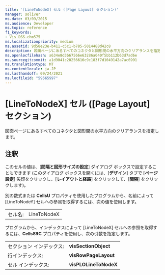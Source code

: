 ```yaml
---
title: '[LineToNodeX] セル ([Page Layout] セクション)'
manager: soliver
ms.date: 03/09/2015
ms.audience: Developer
ms.topic: reference
f1_keywords:
- Vis_DSS.chm575
ms.localizationpriority: medium
ms.assetid: 9d58e23e-b411-c5c1-b785-5014488d42c8
description: 図面ページにあるすべてのコネクタと図形間の水平方向のクリアランスを指定します。
ms.openlocfilehash: a634e8d3b67566e63286a040f5bb112b63d7ad6e
ms.sourcegitcommit: a1d9041c20256616c9c183f7d1049142a7ac6991
ms.translationtype: MT
ms.contentlocale: ja-JP
ms.lasthandoff: 09/24/2021
ms.locfileid: "59565997"
---
```

# <a name="linetonodex-cell-page-layout-section"></a>[LineToNodeX] セル ([Page Layout] セクション)

図面ページにあるすべてのコネクタと図形間の水平方向のクリアランスを指定します。
  
## <a name="remarks"></a>注釈

このセルの値は、[**間隔と図形サイズの設定**] ダイアログ ボックスで設定することもできます (このダイアログ ボックスを開くには、[**デザイン**] タブで [**ページ設定**] 矢印をクリックし、[**レイアウトと経路**] をクリックして、[**間隔**] をクリックします)。
  
別の数式または **CellsU** プロパティを使用したプログラムから、名前によって [LineToNodeY] セルへの参照を取得するには、次の値を使用します。 
  
|||
|:-----|:-----|
|セル名:  <br/> |LineToNodeX  <br/> |
   
プログラムから、インデックスによって [LineToNodeX] セルへの参照を取得するには、**CellsSRC** プロパティを使用し、次の引数を指定します。 
  
|||
|:-----|:-----|
|セクション インデックス:  <br/> |**visSectionObject** <br/> |
|行インデックス:  <br/> |**visRowPageLayout** <br/> |
|セル インデックス:  <br/> |**visPLOLineToNodeX** <br/> |
   

